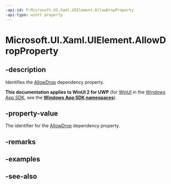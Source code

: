 ```yaml
---
-api-id: P:Microsoft.UI.Xaml.UIElement.AllowDropProperty
-api-type: winrt property
---
```


<!-- Property syntax
public Windows.UI.Xaml.DependencyProperty AllowDropProperty { get; }
-->

# Microsoft.UI.Xaml.UIElement.AllowDropProperty

## -description
Identifies the [AllowDrop](uielement_allowdrop.md) dependency property.

**This documentation applies to WinUI 2 for UWP** (for [WinUI](/windows/apps/winui/winui3/) in the [Windows App SDK](/windows/apps/windows-app-sdk/), see the **[Windows App SDK namespaces](/windows/windows-app-sdk/api/winrt/)**).

## -property-value
The identifier for the [AllowDrop](uielement_allowdrop.md) dependency property.

## -remarks

## -examples

## -see-also
